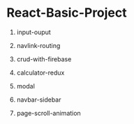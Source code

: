 # React-Basic-Project

1. input-ouput 

2. navlink-routing

3. crud-with-firebase

4. calculator-redux

5. modal

6. navbar-sidebar

7. page-scroll-animation